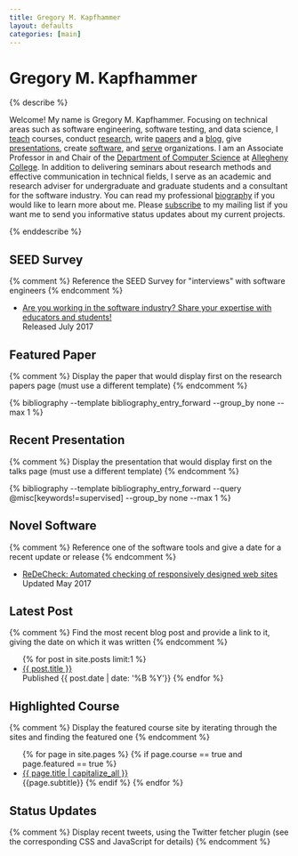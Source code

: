 ```yaml
---
title: Gregory M. Kapfhammer
layout: defaults
categories: [main]
---
```


# Gregory M. Kapfhammer

{% describe %}

Welcome! My name is Gregory M. Kapfhammer. Focusing on technical areas such as
software engineering, software testing, and data science, I
[teach]({{site.baseurl}}teaching/) courses, conduct
[research]({{site.baseurl}}research/), write
[papers]({{site.baseurl}}research/papers/) and a
[blog]({{site.baseurl}}research/blog/), give
[presentations]({{site.baseurl}}research/presentations/), create
[software]({{site.baseurl}}software/), and [serve]({{site.baseurl}}service/)
organizations. I am an Associate Professor in and Chair of the [Department of
Computer Science](http://www.cs.allegheny.edu) at [Allegheny
College](http://www.allegheny.edu). In addition to delivering seminars about
research methods and effective communication in technical fields, I serve as an
academic and research adviser for undergraduate and graduate students and a
consultant for the software industry. You can read my professional
[biography]({{site.baseurl}}biography/) if you would like to learn more about
me. Please [subscribe]({{site.baseurl}}support/) to my mailing list if you want
me to send you informative status updates about my current projects.

{% enddescribe %}

## SEED Survey

{% comment %} Reference the SEED Survey for "interviews" with software
engineers {% endcomment %}

<ul class="fa-ul"> <li><i class="fa-li fa fa-users fa-lg"></i><a class="major"
href="{{site.baseurl}}seed/">Are you working in the software industry? Share
your expertise with educators and students!</a></li> Released July 2017 </ul>

## Featured Paper

{% comment %} Display the paper that would display first on the research papers
page (must use a different template) {% endcomment %}

{% bibliography --template bibliography_entry_forward --group_by none --max 1 %}

## Recent Presentation

{% comment %} Display the presentation that would display first on the talks
page (must use a different template) {% endcomment %}

{% bibliography --template bibliography_entry_forward --query @misc[keywords!=supervised] --group_by none --max 1 %}

## Novel Software

{% comment %} Reference one of the software tools and give a date for a recent
update or release {% endcomment %}

<ul class="fa-ul">
<li><i class="fa-li fa fa-code fa-lg"></i><a class="major"
href="https://github.com/redecheck/redecheck-tool">ReDeCheck: Automated checking of responsively designed web sites</a></li>
Updated May 2017
</ul>

## Latest Post

{% comment %} Find the most recent blog post and provide a link to it, giving the date on which it was written {% endcomment %}

<ul class="fa-ul">
{% for post in site.posts limit:1 %}
  <li><i class="fa-li fa fa-edit fa-lg"></i><a class="major"
  href="{{site.baseurl}}{{ post.url | remove_first:'/'}}">{{ post.title
  }}</a></li> Published {{ post.date | date: '%B %Y'}}
{% endfor %}
</ul>

## Highlighted Course

{% comment %} Display the featured course site by iterating through the sites
and finding the featured one {% endcomment %}

<ul class="fa-ul">
{% for page in site.pages %}
  {% if page.course == true and page.featured == true %}
  <li><i class="fa-li fa fa-cog fa-lg"></i><a class="major" href="{{site.baseurl}}{{ page.url | remove_first:'/'}}">{{ page.title | capitalize_all }}</a></li>
  {{page.subtitle}}
  {% endif %}
{% endfor %}
</ul>

## Status Updates

{% comment %} Display recent tweets, using the Twitter fetcher plugin (see the
corresponding CSS and JavaScript for details) {% endcomment %}

<div id="tw-gkapfham">
</div>
